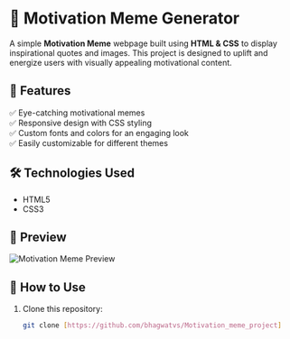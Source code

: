 # 💪 Motivation Meme Generator

A simple **Motivation Meme** webpage built using **HTML & CSS** to display inspirational quotes and images. This project is designed to uplift and energize users with visually appealing motivational content.

## 📌 Features
✅ Eye-catching motivational memes  
✅ Responsive design with CSS styling  
✅ Custom fonts and colors for an engaging look  
✅ Easily customizable for different themes  

## 🛠️ Technologies Used
- HTML5
- CSS3

## 📸 Preview
![Motivation Meme Preview](preview.png)  


## 🚀 How to Use
1. Clone this repository:
   ```bash
   git clone [https://github.com/bhagwatvs/Motivation_meme_project]
